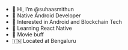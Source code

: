 - 👋 Hi, I’m @suhaasmithun
- :gem: Native Android Developer
- 👀 Interested in Android and Blockchain Tech
- 🌱 Learning React Native
- :movie_camera: Movie buff
- 🇮🇳 Located at Bengaluru

<!---
suhaasmithun/suhaasmithun is a ✨ special ✨ repository because its `README.md` (this file) appears on your GitHub profile.
You can click the Preview link to take a look at your changes.
--->
